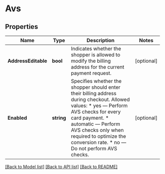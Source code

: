 # Avs

## Properties

Name | Type | Description | Notes
------------ | ------------- | ------------- | -------------
**AddressEditable** | **bool** | Indicates whether the shopper is allowed to modify the billing address for the current payment request. | [optional] 
**Enabled** | **string** | Specifies whether the shopper should enter their billing address during checkout.  Allowed values: * yes — Perform AVS checks for every card payment. * automatic — Perform AVS checks only when required to optimize the conversion rate. * no — Do not perform AVS checks. | [optional] 

[[Back to Model list]](../README.md#documentation-for-models) [[Back to API list]](../README.md#documentation-for-api-endpoints) [[Back to README]](../README.md)


